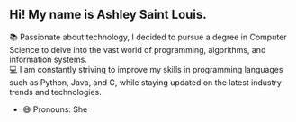 ## Hi! My name is Ashley Saint Louis.

📚 Passionate about technology, I decided to pursue a degree in Computer Science to delve into the vast world of programming, algorithms, and information systems.                                                                                                                              
💻 I am constantly striving to improve my skills in programming languages such as Python, Java, and C, while staying updated on the latest industry trends and technologies.

- 😄 Pronouns: She
